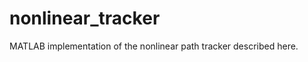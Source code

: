 nonlinear_tracker
=================

MATLAB implementation of the nonlinear path tracker described here.
